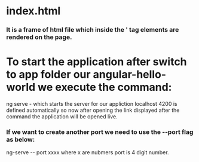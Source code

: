 # index.html

### It is a frame of html file which inside the '<app-root> tag elements are rendered on the page.

# To start the application after switch to app folder our angular-hello-world we execute the command:

ng serve - which starts the server for our appliction localhost 4200 is defined automatically so now after opening the link displayed after the command the application will be opened live.

### If we want to create another port we need to use the --port flag as below:

ng-serve -- port xxxx where x are nubmers port is 4 digit number.
